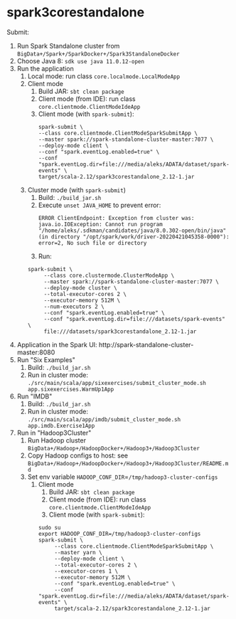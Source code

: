 # spark3corestandalone

Submit:

1. Run Spark Standalone cluster from `BigData+/Spark+/SparkDocker+/Spark3StandaloneDocker`
2. Choose Java 8: `sdk use java 11.0.12-open`
3. Run the application
    1. Local mode: run class `core.localmode.LocalModeApp`
    2. Client mode
        1. Build JAR: `sbt clean package`
        2. Client mode (from IDE): run class `core.clientmode.ClientModeIdeApp`
        3. Client mode (with `spark-submit`):
           ```
           spark-submit \
           --class core.clientmode.ClientModeSparkSubmitApp \
           --master spark://spark-standalone-cluster-master:7077 \
           --deploy-mode client \
           --conf "spark.eventLog.enabled=true" \
           --conf "spark.eventLog.dir=file:///media/aleks/ADATA/dataset/spark-events" \
           target/scala-2.12/spark3corestandalone_2.12-1.jar
           ```
    3. Cluster mode (with `spark-submit`)
        1. Build: `./build_jar.sh`
        2. Execute `unset JAVA_HOME` to prevent error:
           ```
           ERROR ClientEndpoint: Exception from cluster was: 
           java.io.IOException: Cannot run program "/home/aleks/.sdkman/candidates/java/8.0.302-open/bin/java" 
           (in directory "/opt/spark/work/driver-20220421045358-0000"): error=2, No such file or directory
           ```
        3. Run:
        ```
        spark-submit \
             --class core.clustermode.ClusterModeApp \
             --master spark://spark-standalone-cluster-master:7077 \
             --deploy-mode cluster \
             --total-executor-cores 2 \
             --executor-memory 512M \
             --num-executors 2 \
             --conf "spark.eventLog.enabled=true" \
             --conf "spark.eventLog.dir=file:///datasets/spark-events" \
             file:///datasets/spark3corestandalone_2.12-1.jar
        ```
4. Application in the Spark UI: http://spark-standalone-cluster-master:8080
5. Run "Six Examples"
    1. Build: `./build_jar.sh`
    2. Run in cluster mode: `./src/main/scala/app/sixexercises/submit_cluster_mode.sh app.sixexercises.WarmUp1App`
6. Run "IMDB"
    1. Build: `./build_jar.sh`
    2. Run in cluster mode: `./src/main/scala/app/imdb/submit_cluster_mode.sh app.imdb.Exercise1App`
7. Run in "Hadoop3Cluster"
   1. Run Hadoop cluster `BigData+/Hadoop+/HadoopDocker+/Hadoop3+/Hadoop3Cluster`
   2. Copy Hadoop configs to host: see `BigData+/Hadoop+/HadoopDocker+/Hadoop3+/Hadoop3Cluster/README.md`
   3. Set env variable `HADOOP_CONF_DIR`=`/tmp/hadoop3-cluster-configs`
       1. Client mode
          1. Build JAR: `sbt clean package`
          2. Client mode (from IDE): run class `core.clientmode.ClientModeIdeApp`
          3. Client mode (with `spark-submit`):
          ```
          sudo su
          export HADOOP_CONF_DIR=/tmp/hadoop3-cluster-configs
          spark-submit \
               --class core.clientmode.ClientModeSparkSubmitApp \
               --master yarn \
               --deploy-mode client \
               --total-executor-cores 2 \
               --executor-cores 1 \
               --executor-memory 512M \
               --conf "spark.eventLog.enabled=true" \
               --conf "spark.eventLog.dir=file:///media/aleks/ADATA/dataset/spark-events" \
               target/scala-2.12/spark3corestandalone_2.12-1.jar
          ```
